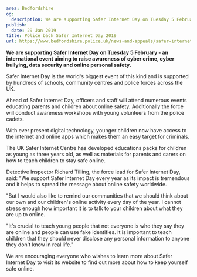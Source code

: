```yaml
area: Bedfordshire
og:
  description: We are supporting Safer Internet Day on Tuesday 5 February.
publish:
  date: 29 Jan 2019
title: Police back Safer Internet Day 2019
url: https://www.bedfordshire.police.uk/news-and-appeals/safer-internet-day-support-feb19
```

**We are supporting Safer Internet Day on Tuesday 5 February - an international event aiming to raise awareness of cyber crime, cyber bullying, data security and online personal safety.**

Safer Internet Day is the world's biggest event of this kind and is supported by hundreds of schools, community centres and police forces across the UK.

Ahead of Safer Internet Day, officers and staff will attend numerous events educating parents and children about online safety. Additionally the force will conduct awareness workshops with young volunteers from the police cadets.

With ever present digital technology, younger children now have access to the internet and online apps which makes them an easy target for criminals.

The UK Safer Internet Centre has developed educations packs for children as young as three years old, as well as materials for parents and carers on how to teach children to stay safe online.

Detective Inspector Richard Tilling, the force lead for Safer Internet Day, said: "We support Safer Internet Day every year as its impact is tremendous and it helps to spread the message about online safety worldwide.

"But I would also like to remind our communities that we should think about our own and our children's online activity every day of the year. I cannot stress enough how important it is to talk to your children about what they are up to online.

"It's crucial to teach young people that not everyone is who they say they are online and people can use fake identifies. It is important to teach children that they should never disclose any personal information to anyone they don't know in real life."

We are encouraging everyone who wishes to learn more about Safer Internet Day to visit its website to find out more about how to keep yourself safe online.

